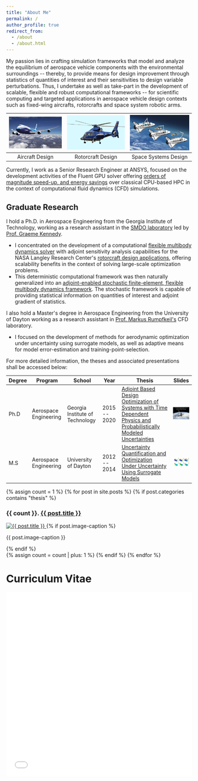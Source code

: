 ```yaml
---
title: "About Me"
permalink: /
author_profile: true
redirect_from: 
  - /about
  - /about.html
---
```


My passion lies in crafting simulation frameworks that model and analyze the equilibrium of aerospace vehicle components with the environmental surroundings --  thereby, to provide means for design improvement through statistics of quantities of interest and their sensitivities to design variable perturbations. Thus, I undertake as well as take-part in the development of scalable, flexible and robust computational frameworks -- for scientific computing and targeted applications in aerospace vehicle design contexts such as fixed-wing aircrafts, rotorcrafts and space system robotic arms. 

| ![](../images/fixedwing.png) | ![](../images/rotorcraft.png) | ![](../images/spaceshuttle.png) |
| :--------------------------: | :---------------------------: | :-----------------------------: |
|       Aircraft Design        |       Rotorcraft Design       |      Space Systems Design       |

Currently, I work as a Senior Research Engineer at ANSYS, focused on the development activities of the Fluent GPU solver offering [orders of magnitude speed-up, and energy savings](https://www.ansys.com/blog/unleashing-the-full-power-of-gpus-for-ansys-fluent) over classical CPU-based HPC in the context of computational fluid dynamics (CFD) simulations. 

## Graduate Research

I hold a Ph.D. in Aerospace Engineering from the Georgia Institute of Technology, working as a research assistant in the [SMDO laboratory](https://gkennedy.gatech.edu/) led by [Prof. Graeme Kennedy](https://scholar.google.com/citations?user=LHqGhxkAAAAJ&hl=en). 

- I concentrated on the development of a computational [flexible multibody dynamics solver](https://github.com/smdogroup/tacs) with adjoint sensitivity analysis capabilities for the NASA Langley Research Center's [rotorcraft design applications](https://www.youtube.com/watch?v=-HM0KycBvnA), offering scalability benefits in the context of solving large-scale optimization problems.
- This deterministic computational framework was then naturally generalized into an [adjoint-enabled stochastic finite-element, flexible multibody dynamics framework](https://github.com/komahanb/stacs). The stochastic framework is capable of providing statistical information on quantities of interest and adjoint gradient of statistics.

I also hold a Master's degree in Aerospace Engineering from the University of Dayton working as a research assistant in [Prof. Markus Rumpfkeil's](https://scholar.google.com/citations?user=zCRdVjYAAAAJ&hl=en) CFD laboratory.

-  I focused on the development of methods for aerodynamic optimization under uncertainty using surrogate models, as well as adaptive means for model error-estimation and training-point-selection. 

For more detailed information, the theses and associated presentations shall be accessed below:

| Degree | Program               | School                          | Year         | Thesis                                                       | Slides                                                       |
| ------ | --------------------- | ------------------------------- | ------------ | ------------------------------------------------------------ | ------------------------------------------------------------ |
| Ph.D   | Aerospace Engineering | Georgia Institute of Technology | 2015 -- 2020 | [Adjoint Based Design Optimization of Systems with Time Dependent Physics and Probabilistically Modeled Uncertainties](http://hdl.handle.net/1853/63658) | <a href="../files/publications/komahan-boopathy-phd-defense.pdf"><img src="../files/phd-defense-slides-cover.png" alt="Slides Cover" style="width:100px;"></a> |
| M.S    | Aerospace Engineering | University of Dayton            | 2012 -- 2014 | [Uncertainty Quantification and Optimization Under Uncertainty Using Surrogate Models](http://rave.ohiolink.edu/etdc/view?acc_num=dayton1398302731) | <a href="../files/publications/komahan-boopathy-masters-defense.pdf"><img src="../files/masters-defense-slides-cover.png" alt="Slides Cover" style="width:100px;"></a> |


<div class="gallery">
{% assign count = 1 %}
{% for post in site.posts %}
    {% if post.categories contains "thesis" %}
    <div class="gallery-item">
        <h3>{{ count }}. <a href="{{ post.url }}">{{ post.title }}</a></h3>
        <a href="{{ post.url }}">
            <img src="{{ post.image | relative_url }}" alt="{{ post.title }}" class="gallery-image"/>
        </a>
        {% if post.image-caption %}
        <p class="image-caption">{{ post.image-caption }}</p>
        {% endif %}
    </div>
    {% assign count = count | plus: 1 %}
    {% endif %}
{% endfor %}
</div>

# Curriculum Vitae

<iframe src="../files/KomahanBoopathyCV.pdf" width="100%" height="500"  frameborder="yes" border="10" marginwidth="10"  marginheight="10"></iframe>